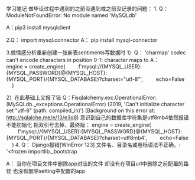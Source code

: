 学习笔记
做毕设过程中遇到的之前没遇到或之前没记录的问题：
1.
Q：ModuleNotFoundError: No module named 'MySQLdb'

A：pip3 install mysqlclient

2.Q： import mysql.connector
A： pip install mysql-connector

3.做情感分析重新创建一张新表sentiments写数据时
1）Q： 'charmap' codec can't encode characters in position 0-1: character maps to <undefined>
A： engine = create_engine(
        f'mysql://{MYSQL_USER}:{MYSQL_PASSWORD}@{MYSQL_HOST}:{MYSQL_PORT}/{MYSQL_DATABASE}?charset="utf-8"',
        echo=False
    )

2）在此基础上又报了错
Q：Fisqlalchemy.exc.OperationalError: (MySQLdb._exceptions.OperationalError) (2019, 'Can\'t initialize character set "utf-8" (path: compiled_in)')
(Background on this error at: http://sqlalche.me/e/13/e3q8)
意识到自己的数据库字符集是utf8mb4依然报错不能初始化
把双引号去掉，最终版：
engine = create_engine(
        f'mysql://{MYSQL_USER}:{MYSQL_PASSWORD}@{MYSQL_HOST}:{MYSQL_PORT}/{MYSQL_DATABASE}?charset=utf8mb4',
        echo=False
    )
4.
Q： Django报错[WinError 123] 文件名、目录名或卷标语法不正确。: '<frozen importlib._bootstrap

A： 当你在项目文件中删除app对应的文件
却没有在项目url中删除之前配置的路径
也没有删除setting中配置的app




